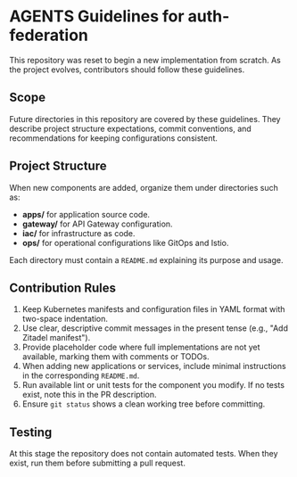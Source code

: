 # AGENTS Guidelines for auth-federation

This repository was reset to begin a new implementation from scratch. As the
project evolves, contributors should follow these guidelines.

## Scope

Future directories in this repository are covered by these guidelines. They
describe project structure expectations, commit conventions, and recommendations
for keeping configurations consistent.

## Project Structure

When new components are added, organize them under directories such as:

- **apps/** for application source code.
- **gateway/** for API Gateway configuration.
- **iac/** for infrastructure as code.
- **ops/** for operational configurations like GitOps and Istio.

Each directory must contain a `README.md` explaining its purpose and usage.

## Contribution Rules

1. Keep Kubernetes manifests and configuration files in YAML format with
   two-space indentation.
2. Use clear, descriptive commit messages in the present tense (e.g., "Add
   Zitadel manifest").
3. Provide placeholder code where full implementations are not yet available,
   marking them with comments or TODOs.
4. When adding new applications or services, include minimal instructions in the
   corresponding `README.md`.
5. Run available lint or unit tests for the component you modify. If no tests
   exist, note this in the PR description.
6. Ensure `git status` shows a clean working tree before committing.

## Testing

At this stage the repository does not contain automated tests. When they exist,
run them before submitting a pull request.

